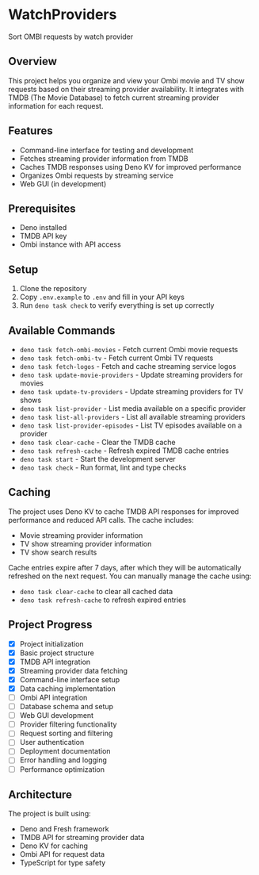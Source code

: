 # WatchProviders
Sort OMBI requests by watch provider

## Overview
This project helps you organize and view your Ombi movie and TV show requests based on their streaming provider availability. It integrates with TMDB (The Movie Database) to fetch current streaming provider information for each request.

## Features
- Command-line interface for testing and development
- Fetches streaming provider information from TMDB
- Caches TMDB responses using Deno KV for improved performance
- Organizes Ombi requests by streaming service
- Web GUI (in development)

## Prerequisites
- Deno installed
- TMDB API key
- Ombi instance with API access

## Setup
1. Clone the repository
2. Copy `.env.example` to `.env` and fill in your API keys
3. Run `deno task check` to verify everything is set up correctly

## Available Commands
- `deno task fetch-ombi-movies` - Fetch current Ombi movie requests
- `deno task fetch-ombi-tv` - Fetch current Ombi TV requests
- `deno task fetch-logos` - Fetch and cache streaming service logos
- `deno task update-movie-providers` - Update streaming providers for movies
- `deno task update-tv-providers` - Update streaming providers for TV shows
- `deno task list-provider` - List media available on a specific provider
- `deno task list-all-providers` - List all available streaming providers
- `deno task list-provider-episodes` - List TV episodes available on a provider
- `deno task clear-cache` - Clear the TMDB cache
- `deno task refresh-cache` - Refresh expired TMDB cache entries
- `deno task start` - Start the development server
- `deno task check` - Run format, lint and type checks

## Caching
The project uses Deno KV to cache TMDB API responses for improved performance and reduced API calls. The cache includes:
- Movie streaming provider information
- TV show streaming provider information
- TV show search results

Cache entries expire after 7 days, after which they will be automatically refreshed on the next request. You can manually manage the cache using:
- `deno task clear-cache` to clear all cached data
- `deno task refresh-cache` to refresh expired entries

## Project Progress
- [x] Project initialization
- [x] Basic project structure
- [x] TMDB API integration
- [x] Streaming provider data fetching
- [x] Command-line interface setup
- [x] Data caching implementation
- [ ] Ombi API integration
- [ ] Database schema and setup
- [ ] Web GUI development
- [ ] Provider filtering functionality
- [ ] Request sorting and filtering
- [ ] User authentication
- [ ] Deployment documentation
- [ ] Error handling and logging
- [ ] Performance optimization

## Architecture
The project is built using:
- Deno and Fresh framework
- TMDB API for streaming provider data
- Deno KV for caching
- Ombi API for request data
- TypeScript for type safety